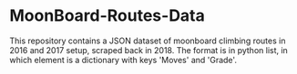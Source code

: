 # MoonBoard-Routes-Data

This repository contains a JSON dataset of moonboard climbing routes in 2016 and 2017 setup, scraped back in 2018. The format is in python list, in which element is a dictionary with keys 'Moves' and 'Grade'.
